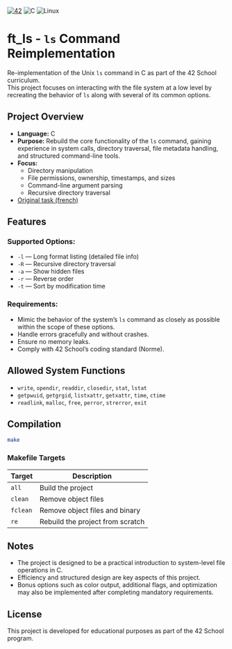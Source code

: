 [![42](https://img.shields.io/badge/-Project-black?logo=42&logoColor=white)](https://42.fr/)
![C](https://img.shields.io/badge/Language-%2300599C.svg?logo=c&logoColor=white)
![Linux](https://img.shields.io/badge/Linux-FCC624?logo=linux&logoColor=black)


# ft_ls - `ls` Command Reimplementation

Re-implementation of the Unix `ls` command in C as part of the 42 School curriculum.  
This project focuses on interacting with the file system at a low level by recreating the behavior of `ls` along with several of its common options.

## Project Overview

- **Language:** C
- **Purpose:** Rebuild the core functionality of the `ls` command, gaining experience in system calls, directory traversal, file metadata handling, and structured command-line tools.
- **Focus:**
  - Directory manipulation
  - File permissions, ownership, timestamps, and sizes
  - Command-line argument parsing
  - Recursive directory traversal
- [Original task (french)](static/ft_ls.fr.pdf)

## Features

### Supported Options:
- `-l` — Long format listing (detailed file info)
- `-R` — Recursive directory traversal
- `-a` — Show hidden files
- `-r` — Reverse order
- `-t` — Sort by modification time

### Requirements:
- Mimic the behavior of the system’s `ls` command as closely as possible within the scope of these options.
- Handle errors gracefully and without crashes.
- Ensure no memory leaks.
- Comply with 42 School’s coding standard (Norme).

## Allowed System Functions
- `write`, `opendir`, `readdir`, `closedir`, `stat`, `lstat`
- `getpwuid`, `getgrgid`, `listxattr`, `getxattr`, `time`, `ctime`
- `readlink`, `malloc`, `free`, `perror`, `strerror`, `exit`

## Compilation

```bash
make
```

### Makefile Targets

| Target   | Description                     |
|----------|---------------------------------|
| `all`    | Build the project                |
| `clean`  | Remove object files              |
| `fclean` | Remove object files and binary   |
| `re`     | Rebuild the project from scratch |

## Notes
- The project is designed to be a practical introduction to system-level file operations in C.
- Efficiency and structured design are key aspects of this project.
- Bonus options such as color output, additional flags, and optimization may also be implemented after completing mandatory requirements.

## License
This project is developed for educational purposes as part of the 42 School program.
